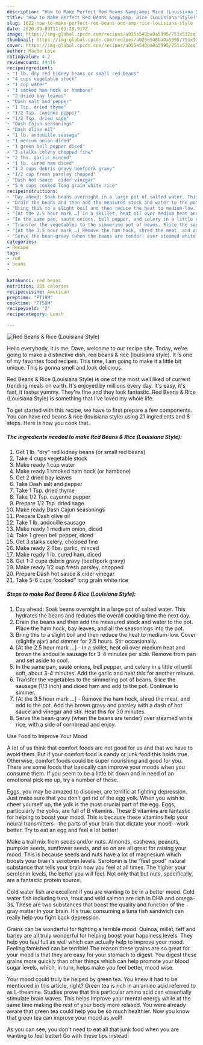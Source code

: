 ```yaml
---
description: "How to Make Perfect Red Beans &amp;amp; Rice (Louisiana Style)"
title: "How to Make Perfect Red Beans &amp;amp; Rice (Louisiana Style)"
slug: 1622-how-to-make-perfect-red-beans-and-amp-rice-louisiana-style
date: 2020-09-09T11:03:28.917Z
image: https://img-global.cpcdn.com/recipes/a025e548ba0a5995/751x532cq70/red-beans-rice-louisiana-style-recipe-main-photo.jpg
thumbnail: https://img-global.cpcdn.com/recipes/a025e548ba0a5995/751x532cq70/red-beans-rice-louisiana-style-recipe-main-photo.jpg
cover: https://img-global.cpcdn.com/recipes/a025e548ba0a5995/751x532cq70/red-beans-rice-louisiana-style-recipe-main-photo.jpg
author: Maude Love
ratingvalue: 4.2
reviewcount: 44416
recipeingredient:
- "1 lb. dry red kidney beans or small red beans"
- "4 cups vegetable stock"
- "1 cup water"
- "1 smoked ham hock or hambone"
- "2 dried bay leaves"
- "Dash salt and pepper"
- "1 Tsp. dried thyme"
- "1/2 Tsp. cayenne pepper"
- "1/2 Tsp. dried sage"
- "Dash Cajun seasonings"
- "Dash olive oil"
- "1 lb. andouille sausage"
- "1 medium onion diced"
- "1 green bell pepper diced"
- "3 stalks celery chopped fine"
- "2 Tbs. garlic minced"
- "1 lb. cured ham diced"
- "1-2 cups debris gravy beefpork gravy"
- "1/2 cup fresh parsley chopped"
- "Dash hot sauce  cider vinegar"
- "5-6 cups cooked long grain white rice"
recipeinstructions:
- "Day ahead: Soak beans overnight in a large pot of salted water. This hydrates the beans and reduces the overall cooking time the next day."
- "Drain the beans and then add the measured stock and water to the pot. Place the ham hock, bay leaves, and all the seasonings into the pot."
- "Bring this to a slight boil and then reduce the heat to medium-low. Cover (slightly ajar) and simmer for 2.5 hours. Stir occasionally."
- "[At the 2.5 hour mark …] In a skillet, heat oil over medium heat and brown the andouille sausage for 3-4 minutes per side. Remove from pan and set aside to cool."
- "In the same pan, sauté onions, bell pepper, and celery in a little oil until soft, about 3-4 minutes. Add the garlic and heat this for another minute."
- "Transfer the vegetables to the simmering pot of beans. Slice the sausage (1/3 inch) and diced ham and add to the pot. Continue to simmer."
- "[At the 3.5 hour mark …] Remove the ham hock, shred the meat, and add to the pot. Add the brown gravy and parsley with a dash of hot sauce and vinegar and stir. Heat this for 30 minutes."
- "Serve the bean-gravy (when the beans are tender) over steamed white rice, with a side of cornbread and enjoy."
categories:
- Recipe
tags:
- red
- beans
- 

katakunci: red beans  
nutrition: 253 calories
recipecuisine: American
preptime: "PT18M"
cooktime: "PT58M"
recipeyield: "2"
recipecategory: Lunch

---
```



![Red Beans &amp; Rice (Louisiana Style)](https://img-global.cpcdn.com/recipes/a025e548ba0a5995/751x532cq70/red-beans-rice-louisiana-style-recipe-main-photo.jpg)

Hello everybody, it is me, Dave, welcome to our recipe site. Today, we're going to make a distinctive dish, red beans &amp; rice (louisiana style). It is one of my favorites food recipes. This time, I am going to make it a little bit unique. This is gonna smell and look delicious.

Red Beans &amp; Rice (Louisiana Style) is one of the most well liked of current trending meals on earth. It's enjoyed by millions every day. It's easy, it's fast, it tastes yummy. They're fine and they look fantastic. Red Beans &amp; Rice (Louisiana Style) is something that I've loved my whole life.




To get started with this recipe, we have to first prepare a few components. You can have red beans &amp; rice (louisiana style) using 21 ingredients and 8 steps. Here is how you cook that.

<!--inarticleads1-->

##### The ingredients needed to make Red Beans &amp; Rice (Louisiana Style):

1. Get 1 lb. “dry” red kidney beans (or small red beans)
1. Take 4 cups vegetable stock
1. Make ready 1 cup water
1. Make ready 1 smoked ham hock (or hambone)
1. Get 2 dried bay leaves
1. Take Dash salt and pepper
1. Take 1 Tsp. dried thyme
1. Take 1/2 Tsp. cayenne pepper
1. Prepare 1/2 Tsp. dried sage
1. Make ready Dash Cajun seasonings
1. Prepare Dash olive oil
1. Take 1 lb. andouille sausage
1. Make ready 1 medium onion, diced
1. Take 1 green bell pepper, diced
1. Get 3 stalks celery, chopped fine
1. Make ready 2 Tbs. garlic, minced
1. Make ready 1 lb. cured ham, diced
1. Get 1-2 cups debris gravy (beef/pork gravy)
1. Make ready 1/2 cup fresh parsley, chopped
1. Prepare Dash hot sauce &amp; cider vinegar
1. Take 5-6 cups “cooked” long grain white rice




<!--inarticleads2-->

##### Steps to make Red Beans &amp; Rice (Louisiana Style):

1. Day ahead: Soak beans overnight in a large pot of salted water. This hydrates the beans and reduces the overall cooking time the next day.
1. Drain the beans and then add the measured stock and water to the pot. Place the ham hock, bay leaves, and all the seasonings into the pot.
1. Bring this to a slight boil and then reduce the heat to medium-low. Cover (slightly ajar) and simmer for 2.5 hours. Stir occasionally.
1. [At the 2.5 hour mark …] - In a skillet, heat oil over medium heat and brown the andouille sausage for 3-4 minutes per side. Remove from pan and set aside to cool.
1. In the same pan, sauté onions, bell pepper, and celery in a little oil until soft, about 3-4 minutes. Add the garlic and heat this for another minute.
1. Transfer the vegetables to the simmering pot of beans. Slice the sausage (1/3 inch) and diced ham and add to the pot. Continue to simmer.
1. [At the 3.5 hour mark …] - Remove the ham hock, shred the meat, and add to the pot. Add the brown gravy and parsley with a dash of hot sauce and vinegar and stir. Heat this for 30 minutes.
1. Serve the bean-gravy (when the beans are tender) over steamed white rice, with a side of cornbread and enjoy.




Use Food to Improve Your Mood


A lot of us think that comfort foods are not good for us and that we have to avoid them. But if your comfort food is candy or junk food this holds true. Otherwise, comfort foods could be super nourishing and good for you. There are some foods that basically can improve your moods when you consume them. If you seem to be a little bit down and in need of an emotional pick me up, try a number of these.

Eggs, you may be amazed to discover, are terrific at fighting depression. Just make sure that you don't get rid of the egg yolk. When you wish to cheer yourself up, the yolk is the most crucial part of the egg. Eggs, particularly the yolks, are full of B vitamins. These B vitamins are fantastic for helping to boost your mood. This is because these vitamins help your neural transmitters--the parts of your brain that dictate your mood--work better. Try to eat an egg and feel a lot better!

Make a trail mix from seeds and/or nuts. Almonds, cashews, peanuts, pumpkin seeds, sunflower seeds, and so on are all great for raising your mood. This is because seeds and nuts have a lot of magnesium which boosts your brain's serotonin levels. Serotonin is the "feel good" natural substance that tells your brain how you feel at all times. The higher your serotonin levels, the better you will feel. Not only that but nuts, specifically, are a fantastic protein source.

Cold water fish are excellent if you are wanting to be in a better mood. Cold water fish including tuna, trout and wild salmon are rich in DHA and omega-3s. These are two substances that boost the quality and function of the gray matter in your brain. It's true: consuming a tuna fish sandwich can really help you fight back depression. 

Grains can be wonderful for fighting a terrible mood. Quinoa, millet, teff and barley are all truly wonderful for helping boost your happiness levels. They help you feel full as well which can actually help to improve your mood. Feeling famished can be terrible! The reason these grains are so great for your mood is that they are easy for your stomach to digest. You digest these grains more quickly than other things which can help promote your blood sugar levels, which, in turn, helps make you feel better, mood wise.

Your mood could truly be helped by green tea. You knew it had to be mentioned in this article, right? Green tea is rich in an amino acid referred to as L-theanine. Studies prove that this particular amino acid can essentially stimulate brain waves. This helps improve your mental energy while at the same time making the rest of your body more relaxed. You were already aware that green tea could help you be so much healthier. Now you know that green tea can improve your mood as well!

As you can see, you don't need to eat all that junk food when you are wanting to feel better! Go  with  these tips  instead!


